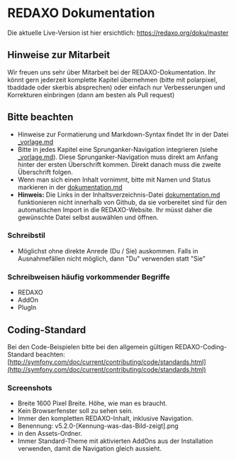 # REDAXO Dokumentation

Die aktuelle Live-Version ist hier ersichtlich: <https://redaxo.org/doku/master>

## Hinweise zur Mitarbeit

Wir freuen uns sehr über Mitarbeit bei der REDAXO-Dokumentation. Ihr könnt gern jederzeit komplette Kapitel übernehmen (bitte mit polarpixel, tbaddade oder skerbis absprechen) oder einfach nur Verbesserungen und Korrekturen einbringen (dann am besten als Pull request)

## Bitte beachten

- Hinweise zur Formatierung und Markdown-Syntax findet Ihr in der Datei [_vorlage.md](_vorlage.md)
- Bitte in jedes Kapitel eine Sprunganker-Navigation integrieren (siehe [_vorlage.md](_vorlage.md)). Diese Sprunganker-Navigation muss direkt am Anfang hinter der ersten Überschrift kommen. Direkt danach muss die zweite Überschrift folgen.
- Wenn man sich einen Inhalt vornimmt, bitte mit Namen und Status markieren in der [dokumentation.md](dokumentation.md)
- **Hinweis:** Die Links in der Inhaltsverzeichnis-Datei [dokumentation.md](dokumentation.md) funktionieren nicht innerhalb von Github, da sie vorbereitet sind für den automatischen Import in die REDAXO-Website. Ihr müsst daher die gewünschte Datei selbst auswählen und öffnen.

### Schreibstil

- Möglichst ohne direkte Anrede (Du / Sie) auskommen. Falls in Ausnahmefällen nicht möglich, dann "Du" verwenden statt "Sie"

### Schreibweisen häufig vorkommender Begriffe

- REDAXO
- AddOn
- PlugIn

## Coding-Standard

Bei den Code-Beispielen bitte bei den allgemein gültigen REDAXO-Coding-Standard beachten:
[http://symfony.com/doc/current/contributing/code/standards.html](http://symfony.com/doc/current/contributing/code/standards.html)

### Screenshots

- Breite 1600 Pixel Breite. Höhe, wie man es braucht.
- Kein Browserfenster soll zu sehen sein.
- Immer den kompletten REDAXO-Inhalt, inklusive Navigation.
- Benennung: v5.2.0-[Kennung-was-das-Bild-zeigt].png
- in den Assets-Ordner.
- Immer Standard-Theme mit aktivierten AddOns aus der Installation verwenden, damit die Navigation gleich aussieht.
